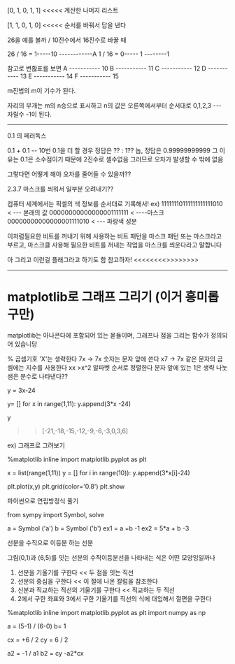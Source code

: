 [0, 1, 0, 1, 1] <<<<< 계산한 나머지 리스트

[1, 1, 0, 1, 0] <<<<< 순서를 바꿔서 답을 낸다 

26을 예를 볼까 / 10진수에서 16진수로 바꿀 때

26 / 16 = 1-----10 ------------A
1 / 16 = 0----- 1  --------1

참고로 변홚표를 보면 
A ----------- 10
B ----------- 11
C ----------- 12
D ----------- 13
E ----------- 14
F ----------- 15

m진법의 m이 기수가 된다.

자리의 무개는 m의 n승으로 표시하고 n의 값은 오른쪽에서부터 순서대로 0,1,2,3 --- 자릴수 -1이 된다.


---------------------

0.1 의 페러독스

  0.1 + 0.1 -- 10번 0.1을 더 할 경우 정답은 ?? : 1?? 놉, 
 정답은 0.99999999999 그 이유는 0.1은 소수점이기 때문에 2진수로 셀수없음 그러므로 오차가 발생할 수 밖에 없음

 그렇다면 어떻게 해야 오차를 줄어들 수 있을까?? 

2.3.7 마스크를 씌워서 일부분 오려내기??

컴퓨터 세계에서는 픽셀의 색 정보를 순서대로 기록해서!
ex)
11111110111111111111010 < --- 본래의 값
00000000000000001111111 < ----마스크
00000000000000001111010 < --- 파랑색 성분

이처럼필요한 비트를 꺼내기 위해 사용하는 비트 패턴을 마스크 패턴 또는 마스크라고 부르고, 마스크클 사용해 필요한 비트를 꺼내는 작업을 마스크를 씌운다라고 말합니다

 아 그리고 이런걸 플래그라고 하기도 함 참고하자! <<<<<<<<>>>>>>>>

 ---------------

 # matplotlib로 그래프 그리기 (이거 흥미롭구만)

matplotlib는 아나콘다에 포함되어 있는 몯듈이며, 그래프나 점을 그리는 함수가 정의되어 있습니당

%
 곱셈기호 'X'는 생략한다 7x -> 7x
 숫자는 문자 앞에 쓴다 x7 ->  7x
 같은 문자의 곱셈에는 지수를 사용한다 xx >x^2
 알파벳 순서로 정렬한다
 문자 앞에 있는 1은 생략
 나눗샘은 분수로 나타낸다?? 

 y = 3x-24

 y= []
 for x in range(1,11):
  y.append(3*x -24)

  y 
  >>[-21,-18,-15,-12,-9,-6,-3,0,3,6]


ex) 그래프로 그려보기

%matplotlib inline
import matplotlib.pyplot as plt

x = list(range(1,11))
y = []
for i in range(10)):
  y.append(3*x[i]-24)

plt.plot(x,y)
plt.grid(color='0.8')
plt.show

파이썬으로 연립방정식 풀기

from sympy import Symbol, solve

a = Symbol ('a')
b = Symbol ('b')
ex1 = a +b -1
ex2 = 5*a + b -3

선분을 수직으로 이등분 하는 선분 

그림(0,1)과 (6,5)를 잇는 선분의 수직이등분선을 나타내는 식은 어떤 모양잉일까나

1. 선분을 기울기를 구한다  << 두 점을 잇는 직선
2. 선분의 중심을 구한다 << 이 절에 나온 칼럼을 참조한다
3. 신분과 직교하는 직선의 기울기를 구한다 << 직교하는 두 직선
4. 2에서 구한 좌표와 3에서 구한 기울기를 직선의 식에 대입해서 절편을 구한다

%matplotlib inline
import matplotlib.pyplot as plt
import numpy as np

a = (5-1) / (6-0)
b= 1

cx = +6 / 2 
cy = 6 / 2

a2 = -1 / a1
b2 = cy -a2*cx

